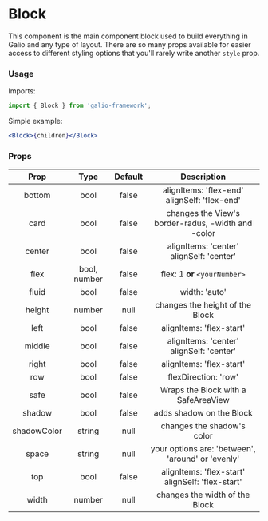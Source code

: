# Block
This component is the main component block used to build everything in Galio and any type of layout. There are so many props available for easier access to different styling options that you'll rarely write another `style` prop. 

### Usage
Imports:
```js
import { Block } from 'galio-framework';
```

Simple example:
```jsx
<Block>{children}</Block>
```

### Props

|     Prop    |     Type     | Default |                     Description                    |
|:-----------:|:------------:|:-------:|:--------------------------------------------------:|
| bottom      |     bool     |  false  |    alignItems: 'flex-end' alignSelf: 'flex-end'    |
| card        |     bool     |  false  | changes the View's border-radus, -width and -color |
| center      |     bool     |  false  |      alignItems: 'center' alignSelf: 'center'      |
| flex        | bool, number |  false  |             flex: 1 **or** `<yourNumber>`            |
| fluid       |     bool     |  false  |                    width: 'auto'                   |
| height      |    number    |   null  | changes the height of the Block                    |
| left        |     bool     |  false  | alignItems: 'flex-start'                           |
| middle      |     bool     |  false  |      alignItems: 'center' alignSelf: 'center'      |
| right       |     bool     |  false  |              alignItems: 'flex-start'              |
| row         |     bool     |  false  |                flexDirection: 'row'                |
| safe        |     bool     |  false  | Wraps the Block with a SafeAreaView                |
| shadow      |     bool     |  false  | adds shadow on the Block                           |
| shadowColor |    string    |   null  | changes the shadow's color                         |
| space       |    string    |   null  | your options are: 'between', 'around' or 'evenly'  |
| top         |     bool     |  false  |  alignItems: 'flex-start' alignSelf: 'flex-start'  |
| width       |    number    |   null  | changes the width of the Block                     |
